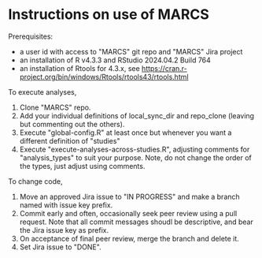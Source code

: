 # Instructions on use of MARCS
 
Prerequisites: 
- a user id with access to "MARCS" git repo and "MARCS" Jira project
- an installation of R v4.3.3 and RStudio 2024.04.2 Build 764
- an installation of Rtools for 4.3.x, see https://cran.r-project.org/bin/windows/Rtools/rtools43/rtools.html

To execute analyses,
1. Clone "MARCS" repo.
2. Add your individual definitions of local_sync_dir and repo_clone (leaving but commenting out the others).
3. Execute "global-config.R" at least once but whenever you want a different definition of "studies" 
4. Execute "execute-analyses-across-studies.R", adjusting comments for "analysis_types" to suit your purpose.
   Note, do not change the order of the types, just adjust using comments.

To change code, 
1. Move an approved Jira issue to "IN PROGRESS" and make a branch named with issue key prefix.
2. Commit early and often, occasionally seek peer review using a pull request.
   Note that all commit messages shoudl be descriptive, and bear the Jira issue key as prefix.
3. On acceptance of final peer review, merge the branch and delete it.
4. Set Jira issue to "DONE".
